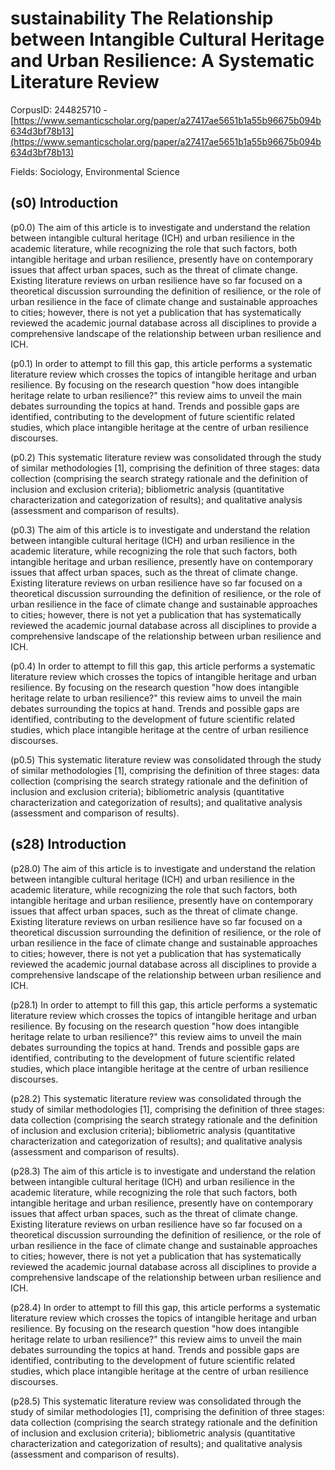# sustainability The Relationship between Intangible Cultural Heritage and Urban Resilience: A Systematic Literature Review

CorpusID: 244825710 - [https://www.semanticscholar.org/paper/a27417ae5651b1a55b96675b094b634d3bf78b13](https://www.semanticscholar.org/paper/a27417ae5651b1a55b96675b094b634d3bf78b13)

Fields: Sociology, Environmental Science

## (s0) Introduction
(p0.0) The aim of this article is to investigate and understand the relation between intangible cultural heritage (ICH) and urban resilience in the academic literature, while recognizing the role that such factors, both intangible heritage and urban resilience, presently have on contemporary issues that affect urban spaces, such as the threat of climate change. Existing literature reviews on urban resilience have so far focused on a theoretical discussion surrounding the definition of resilience, or the role of urban resilience in the face of climate change and sustainable approaches to cities; however, there is not yet a publication that has systematically reviewed the academic journal database across all disciplines to provide a comprehensive landscape of the relationship between urban resilience and ICH.

(p0.1) In order to attempt to fill this gap, this article performs a systematic literature review which crosses the topics of intangible heritage and urban resilience. By focusing on the research question "how does intangible heritage relate to urban resilience?" this review aims to unveil the main debates surrounding the topics at hand. Trends and possible gaps are identified, contributing to the development of future scientific related studies, which place intangible heritage at the centre of urban resilience discourses.

(p0.2) This systematic literature review was consolidated through the study of similar methodologies [1], comprising the definition of three stages: data collection (comprising the search strategy rationale and the definition of inclusion and exclusion criteria); bibliometric analysis (quantitative characterization and categorization of results); and qualitative analysis (assessment and comparison of results).

(p0.3) The aim of this article is to investigate and understand the relation between intangible cultural heritage (ICH) and urban resilience in the academic literature, while recognizing the role that such factors, both intangible heritage and urban resilience, presently have on contemporary issues that affect urban spaces, such as the threat of climate change. Existing literature reviews on urban resilience have so far focused on a theoretical discussion surrounding the definition of resilience, or the role of urban resilience in the face of climate change and sustainable approaches to cities; however, there is not yet a publication that has systematically reviewed the academic journal database across all disciplines to provide a comprehensive landscape of the relationship between urban resilience and ICH.

(p0.4) In order to attempt to fill this gap, this article performs a systematic literature review which crosses the topics of intangible heritage and urban resilience. By focusing on the research question "how does intangible heritage relate to urban resilience?" this review aims to unveil the main debates surrounding the topics at hand. Trends and possible gaps are identified, contributing to the development of future scientific related studies, which place intangible heritage at the centre of urban resilience discourses.

(p0.5) This systematic literature review was consolidated through the study of similar methodologies [1], comprising the definition of three stages: data collection (comprising the search strategy rationale and the definition of inclusion and exclusion criteria); bibliometric analysis (quantitative characterization and categorization of results); and qualitative analysis (assessment and comparison of results).
## (s28) Introduction
(p28.0) The aim of this article is to investigate and understand the relation between intangible cultural heritage (ICH) and urban resilience in the academic literature, while recognizing the role that such factors, both intangible heritage and urban resilience, presently have on contemporary issues that affect urban spaces, such as the threat of climate change. Existing literature reviews on urban resilience have so far focused on a theoretical discussion surrounding the definition of resilience, or the role of urban resilience in the face of climate change and sustainable approaches to cities; however, there is not yet a publication that has systematically reviewed the academic journal database across all disciplines to provide a comprehensive landscape of the relationship between urban resilience and ICH.

(p28.1) In order to attempt to fill this gap, this article performs a systematic literature review which crosses the topics of intangible heritage and urban resilience. By focusing on the research question "how does intangible heritage relate to urban resilience?" this review aims to unveil the main debates surrounding the topics at hand. Trends and possible gaps are identified, contributing to the development of future scientific related studies, which place intangible heritage at the centre of urban resilience discourses.

(p28.2) This systematic literature review was consolidated through the study of similar methodologies [1], comprising the definition of three stages: data collection (comprising the search strategy rationale and the definition of inclusion and exclusion criteria); bibliometric analysis (quantitative characterization and categorization of results); and qualitative analysis (assessment and comparison of results).

(p28.3) The aim of this article is to investigate and understand the relation between intangible cultural heritage (ICH) and urban resilience in the academic literature, while recognizing the role that such factors, both intangible heritage and urban resilience, presently have on contemporary issues that affect urban spaces, such as the threat of climate change. Existing literature reviews on urban resilience have so far focused on a theoretical discussion surrounding the definition of resilience, or the role of urban resilience in the face of climate change and sustainable approaches to cities; however, there is not yet a publication that has systematically reviewed the academic journal database across all disciplines to provide a comprehensive landscape of the relationship between urban resilience and ICH.

(p28.4) In order to attempt to fill this gap, this article performs a systematic literature review which crosses the topics of intangible heritage and urban resilience. By focusing on the research question "how does intangible heritage relate to urban resilience?" this review aims to unveil the main debates surrounding the topics at hand. Trends and possible gaps are identified, contributing to the development of future scientific related studies, which place intangible heritage at the centre of urban resilience discourses.

(p28.5) This systematic literature review was consolidated through the study of similar methodologies [1], comprising the definition of three stages: data collection (comprising the search strategy rationale and the definition of inclusion and exclusion criteria); bibliometric analysis (quantitative characterization and categorization of results); and qualitative analysis (assessment and comparison of results).
